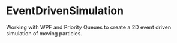 # EventDrivenSimulation
 
Working with WPF and Priority Queues to create a 2D event driven simulation of moving particles.
